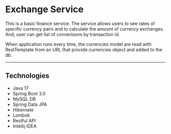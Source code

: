 # Exchange Service

This is a basic finance service. The service allows users to see rates of specific currency pairs and to calculate the amount of currency exchanges. And, user can get list of converisons by transaction id.

When application runs every time, the currencies model are read with RestTemplate from an URL that provide currencies object and added to the db.

---
## Technologies
* Java 17
* Spring Boot 3.0
* MySQL DB
* Spring Data JPA
* Hibernate
* Lombok
* Restful API
* Intellij IDEA


